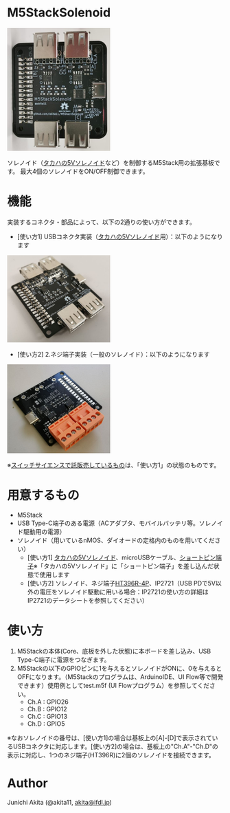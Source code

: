 # M5StackSolenoid

<img src="https://github.com/akita11/M5StackSolenoid/blob/master/M5StackSolenoid1.jpg" width="240px">

ソレノイド（[タカハの5Vソレノイド](http://takaha.co.jp/co/product-ss#productWrapSec1)など）を制御するM5Stack用の拡張基板です。
最大4個のソレノイドをON/OFF制御できます。

# 機能

実装するコネクタ・部品によって、以下の2通りの使い方ができます。
- [使い方1] USBコネクタ実装（[タカハの5Vソレノイド](http://takaha.co.jp/co/product-ss#productWrapSec1)用）：以下のようになります
<img src="https://github.com/akita11/M5StackSolenoid/blob/master/M5StackSolenoid2.jpg" width="240px">

- [使い方2] 2.ネジ端子実装（一般のソレノイド）：以下のようになります
<img src="https://github.com/akita11/M5StackSolenoid/blob/master/M5StackSolenoid3.jpg" width="240px">

※[スイッチサイエンスで託販売しているもの](https://www.switch-science.com/catalog/6328/)は、「使い方1」の状態のものです。

# 用意するもの
- M5Stack
- USB Type-C端子のある電源（ACアダプタ、モバイルバッテリ等。ソレノイド駆動用の電源）
- ソレノイド（用いているnMOS、ダイオードの定格内のものを用いてください）
  - [使い方1] [タカハの5Vソレノイド](http://takaha.co.jp/co/product-ss#productWrapSec1)、microUSBケーブル、[ショートピン端子](http://akizukidenshi.com/catalog/g/gP-03687/)※「タカハの5Vソレノイド」に「ショートピン端子」を差し込んだ状態で使用します
  - [使い方2] ソレノイド、ネジ端子[HT396R-4P](https://ja.aliexpress.com/item/33027266661.html)、IP2721（USB PDで5V以外の電圧をソレノイド駆動に用いる場合：IP2721の使い方の詳細はIP2721のデータシートを参照してください）

# 使い方
1. M5Stackの本体(Core、底板を外した状態)に本ボードを差し込み、USB Type-C端子に電源をつなぎます。
1. M5Stackの以下のGPIOピンに1を与えるとソレノイドがONに、0を与えるとOFFになります。（M5Stackのプログラムは、ArduinoIDE、UI Flow等で開発できます）使用例としてtest.m5f (UI Flowプログラム）を参照してください。
   - Ch.A : GPIO26
   - Ch.B : GPIO12
   - Ch.C : GPIO13
   - Ch.D : GPIO5

※なおソレノイドの番号は、[使い方1]の場合は基板上の[A]-[D]で表示されているUSBコネクタに対応します。[使い方2]の場合は、基板上の"Ch.A"-"Ch.D"の表示に対応し、1つのネジ端子(HT396R)に2個のソレノイドを接続できます。

# Author

Junichi Akita (@akita11, akita@ifdl.jp)
